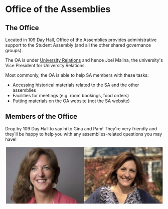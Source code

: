 # Office of the Assemblies

## The Office

Located in 109 Day Hall, Office of the Assemblies provides administrative support to the Student Assembly \(and all the other shared governance groups\).

The OA is under [University Relations](http://universityrelations.cornell.edu) and hence Joel Malina, the university's Vice President for University Relations.

Most commonly, the OA is able to help SA members with these tasks:

* Accessing historical materials related to the SA and the other assemblies
* Facilities for meetings \(e.g. room bookings, food orders\)
* Putting materials on the OA website \(not the SA website\)

## Members of the Office

Drop by 109 Day Hall to say hi to Gina and Pam! They're very friendly and they'll be happy to help you with any assemblies-related questions you may have!

![Gina Giambattista \(OA Director, left\) and Pamela Hampton \(OA Coordinator, right\)](../.gitbook/assets/screen-shot-2018-11-09-at-5.51.57-pm.png)




